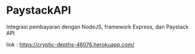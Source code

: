 ﻿# PaystackAPI
Integrasi pembayaran dengan NodeJS, framework Express, dan Paystack API

link : https://cryptic-depths-46076.herokuapp.com/
